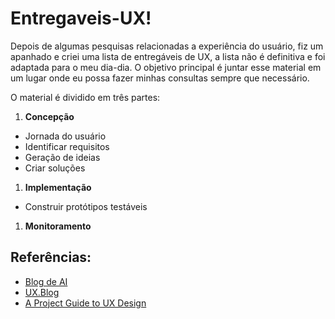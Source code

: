 # Entregaveis-UX!

Depois de algumas pesquisas relacionadas a experiência do usuário, fiz um apanhado e criei uma lista de entregáveis de UX, a lista não é definitiva e foi adaptada para o meu dia-dia. O objetivo principal é juntar esse material em um lugar onde eu possa fazer minhas consultas sempre que necessário.

O material é dividido em três partes:

1. **Concepção**
 * Jornada do usuário
 * Identificar requisitos
 * Geração de ideias
 * Criar soluções
1. **Implementação**
 * Construir protótipos testáveis 
1. **Monitoramento**

## Referências:
* [Blog de AI](http://arquiteturadeinformacao.com/)
* [UX.Blog](http://www.uxdesign.blog.br/)
* [A Project Guide to UX Design](http://projectuxd.com/)
